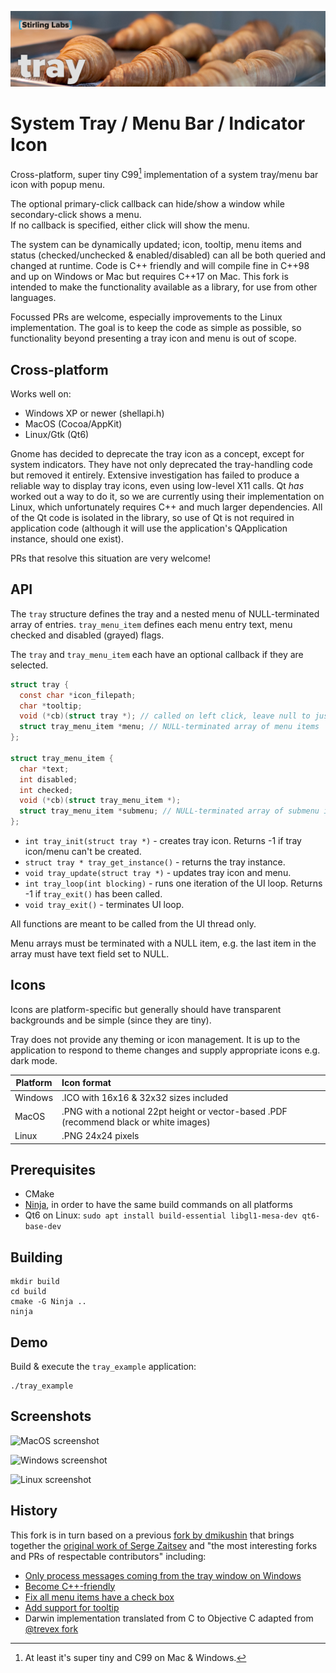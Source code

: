 ![tray](tray.jpg)
# System Tray / Menu Bar / Indicator Icon

Cross-platform, super tiny C99[^1] implementation of a system tray/menu bar icon with popup menu.

The optional primary-click callback can hide/show a window while secondary-click shows a menu.  
If no callback is specified, either click will show the menu.

The system can be dynamically updated; icon, tooltip, menu items and status (checked/unchecked &
enabled/disabled) can all be both queried and changed at runtime. Code is C++ friendly and will 
compile fine in C++98 and up on Windows or Mac but requires C++17 on Mac.  This fork is intended 
to make the functionality available as a library, for use from other languages.

[^1]: At least it's super tiny and C99 on Mac & Windows.

Focussed PRs are welcome, especially improvements to the Linux implementation.  The goal is to 
keep the code as simple as possible, so functionality beyond presenting a tray icon and menu is 
out of scope.

## Cross-platform

Works well on:

* Windows XP or newer (shellapi.h)
* MacOS (Cocoa/AppKit)
* Linux/Gtk (Qt6)

Gnome has decided to deprecate the tray icon as a concept, except for system indicators. They have 
not only deprecated the tray-handling code but removed it entirely.  Extensive investigation has
failed to produce a reliable way to display tray icons, even using low-level X11 calls.  Qt _has_ 
worked out a way to do it, so we are currently using their implementation on Linux, which 
unfortunately requires C++ and much larger dependencies.  All of the Qt code is isolated in the
library, so use of Qt is not required in application code (although it will use the application's 
QApplication instance, should one exist).

PRs that resolve this situation are very welcome!

## API

The `tray` structure defines the tray and a nested menu of NULL-terminated array of entries.
`tray_menu_item` defines each menu entry text, menu checked and disabled (grayed) flags.

The `tray` and `tray_menu_item` each have an optional callback if they are selected.

```c
struct tray {
  const char *icon_filepath;
  char *tooltip;
  void (*cb)(struct tray *); // called on left click, leave null to just open menu
  struct tray_menu_item *menu; // NULL-terminated array of menu items
};

struct tray_menu_item {
  char *text;
  int disabled;
  int checked;
  void (*cb)(struct tray_menu_item *);
  struct tray_menu_item *submenu; // NULL-terminated array of submenu items
};
```

* `int tray_init(struct tray *)` - creates tray icon. Returns -1 if tray icon/menu can't be created.
* `struct tray * tray_get_instance()` - returns the tray instance.
* `void tray_update(struct tray *)` - updates tray icon and menu.
* `int tray_loop(int blocking)` - runs one iteration of the UI loop. Returns -1 if `tray_exit()` has been called.
* `void tray_exit()` - terminates UI loop.

All functions are meant to be called from the UI thread only.

Menu arrays must be terminated with a NULL item, e.g. the last item in the
array must have text field set to NULL.

## Icons

Icons are platform-specific but generally should have transparent backgrounds and be simple (since 
they are tiny).

Tray does not provide any theming or icon management.  It is up to the application to respond
to theme changes and supply appropriate icons e.g. dark mode.

| Platform | Icon format                                                                             |
|---------|:----------------------------------------------------------------------------------------|
| Windows | .ICO with 16x16 & 32x32 sizes included                                                  |
| MacOS   | .PNG with a notional 22pt height or vector-based .PDF (recommend black or white images) |
| Linux   | .PNG 24x24 pixels                                                                       |

## Prerequisites

* CMake
* [Ninja](https://ninja-build.org/), in order to have the same build commands on all platforms
* Qt6 on Linux: `sudo apt install build-essential libgl1-mesa-dev qt6-base-dev`

## Building

```
mkdir build
cd build
cmake -G Ninja ..
ninja
```

## Demo

Build & execute the `tray_example` application:

```
./tray_example
```

## Screenshots

![MacOS screenshot](./screenshot_macosx.png)

![Windows screenshot](./screenshot_windows.png)

![Linux screenshot](./screenshot_linux.png)

## History

This fork is in turn based on a previous [fork by dmikushin](https://github.com/dmikushin/tray) that brings together the
[original work of Serge Zaitsev](https://github.com/zserge/tray) and "the most interesting forks and PRs of
respectable contributors" including:

* [Only process messages coming from the tray window on Windows](https://github.com/zserge/tray/pull/18)
* [Become C++-friendly](https://github.com/zserge/tray/pull/16)
* [Fix all menu items have a check box](https://github.com/zserge/tray/pull/11)
* [Add support for tooltip](https://github.com/zserge/tray/pull/11)
* Darwin implementation translated from C to Objective C adapted from [@trevex fork](https://github.com/trevex/tray)
